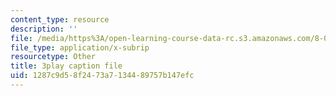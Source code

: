 ```yaml
---
content_type: resource
description: ''
file: /media/https%3A/open-learning-course-data-rc.s3.amazonaws.com/8-03sc-physics-iii-vibrations-and-waves-fall-2016/1287c9d58f2473a7134489757b147efc_Dlhma3z57SA.srt
file_type: application/x-subrip
resourcetype: Other
title: 3play caption file
uid: 1287c9d5-8f24-73a7-1344-89757b147efc
---
```

